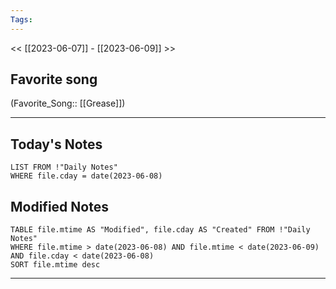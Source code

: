 ```yaml
---
Tags:
---
```

<< [[2023-06-07]] - [[2023-06-09]] >>
## Favorite song
(Favorite_Song:: [[Grease]])

___
## Today's Notes
```dataview
LIST FROM !"Daily Notes"
WHERE file.cday = date(2023-06-08)
```
## Modified Notes
```dataview
TABLE file.mtime AS "Modified", file.cday AS "Created" FROM !"Daily Notes" 
WHERE file.mtime > date(2023-06-08) AND file.mtime < date(2023-06-09) AND file.cday < date(2023-06-08)
SORT file.mtime desc
```
___
